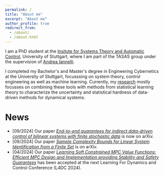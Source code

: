 ```yaml
---
permalink: /
title: "About me"
excerpt: "About me"
author_profile: true
redirect_from: 
  - /about/
  - /about.html
---
```


I am a PhD student at the [Insitute for Systems Theory and Automatic Control](https://www.ist.uni-stuttgart.de), University of Stuttgart,
where I am part of the TASAS group under the supervision of [Andrea Iannelli](https://andreaian.github.io/).

I completed my Bachelor's and Master's degree in Engineering Cybernetics at the University of Stuttgart, focusssing on system theory, control engineering as well as machine learning. 
Currently, my [research](research) mostly focusses on combining these tools with methods from statistical learning theory to characterize the uncertainty and statistical hardness of data-driven methods for dynamical systems. 

# News
- [09/2024] Our paper [<i>End-to-end guarantees for indirect data-driven control of bilinear systems with finite stochastic data</i>](publication/2024-bilinear-end-to-end) is now on arXiv.
- [09/2024] Our paper [<i>Sample Complexity Bounds for Linear System Identification from a Finite Set</i>](publication/2024-bounds-finite-set-ID) is on arXiv.
- [04/2024] Our paper [<i>Learning Soft Constrained MPC Value Functions: Efficient MPC Design and Implementation providing Stability and Safety Guarantees</i>](publication/2024-ApproxMPC) has been accepted at the next Learning For Dynamics and Control Conference (L4DC 2024).

